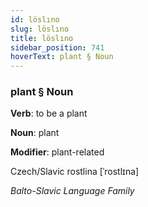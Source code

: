 ```yaml
---
id: löslıno
slug: löslıno
title: löslıno
sidebar_position: 741
hoverText: plant § Noun
---
```


### plant § Noun

**Verb**: to be a plant

**Noun**: plant

**Modifier**: plant-related

Czech/Slavic rostlina [ˈrostlɪna]

*Balto-Slavic Language Family*